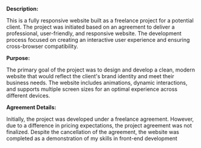**Description:**

This is a fully responsive website built as a freelance project for a potential client. The project was initiated based on an agreement to deliver a professional, user-friendly, and responsive website. The development process focused on creating an interactive user experience and ensuring cross-browser compatibility.

**Purpose:**

The primary goal of the project was to design and develop a clean, modern website that would reflect the client's brand identity and meet their business needs. The website includes animations, dynamic interactions, and supports multiple screen sizes for an optimal experience across different devices.

**Agreement Details:**

Initially, the project was developed under a freelance agreement. However, due to a difference in pricing expectations, the project agreement was not finalized. Despite the cancellation of the agreement, the website was completed as a demonstration of my skills in front-end development
